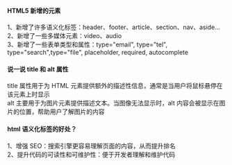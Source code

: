 #### HTML5 新增的元素

1、新增了许多语义化标签：header、footer、article、section、nav、aside...<br>
2、新增了一些多媒体元素：video、audio<br>
3、新增了一些表单类型和属性：type="email", type="tel", type="search",type="file", placeholder, required, autocomplete

#### 说一说 title 和 alt 属性

title 属性用于为 HTML 元素提供额外的描述性信息，通常是当用户将鼠标悬停在该元素上时显示<br>
alt 主要用于为图片元素提供描述文本。当图像无法显示时，alt 内容会被显示在图片的位置，帮助用户了解图片的内容

#### html 语义化标签的好处？

1、增强 SEO：搜索引擎更容易理解页面的内容，从而提升排名<br>
2、提升代码的可读性和可维护性：便于开发者理解和维护代码
